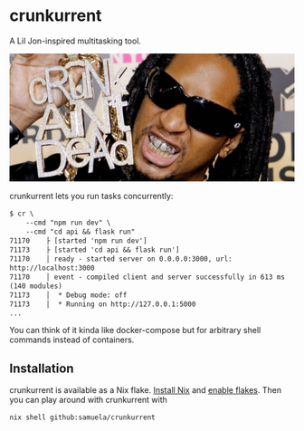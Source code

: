 # crunkurrent

A Lil Jon-inspired multitasking tool.

![crunk ain't dead](./liljon.jpg)

crunkurrent lets you run tasks concurrently:

```
$ cr \
    --cmd "npm run dev" \
    --cmd "cd api && flask run"
71170    ├ [started 'npm run dev']
71173    ├ [started 'cd api && flask run']
71170    │ ready - started server on 0.0.0.0:3000, url: http://localhost:3000
71170    │ event - compiled client and server successfully in 613 ms (140 modules)
71173    │  * Debug mode: off
71173    │  * Running on http://127.0.0.1:5000
...
```

You can think of it kinda like docker-compose but for arbitrary shell commands instead of containers.

## Installation

crunkurrent is available as a Nix flake. [Install Nix](https://nixos.org/download.html) and [enable flakes](https://serokell.io/blog/practical-nix-flakes). Then you can play around with crunkurrent with

```
nix shell github:samuela/crunkurrent
```
